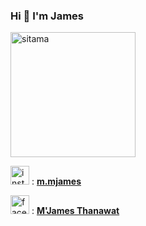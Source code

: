 ### Hi 👋 I'm James

<img src="https://i.kym-cdn.com/photos/images/newsfeed/001/053/010/388.gif" alt="sitama" width="200"/>

<img src="https://instagram-brand.com/wp-content/themes/ig-branding/assets/images/ig-logo-email.png" alt="instagram" width="30" />  : <b><a href="https://instagram.com/m.mjames">m.mjames</a></b>

<img src="https://upload.wikimedia.org/wikipedia/commons/1/16/Facebook-icon-1.png" alt="facebook" width="30" />  : <b><a href="https://fb.com/mjamesthanawat">M'James Thanawat</a></b>
